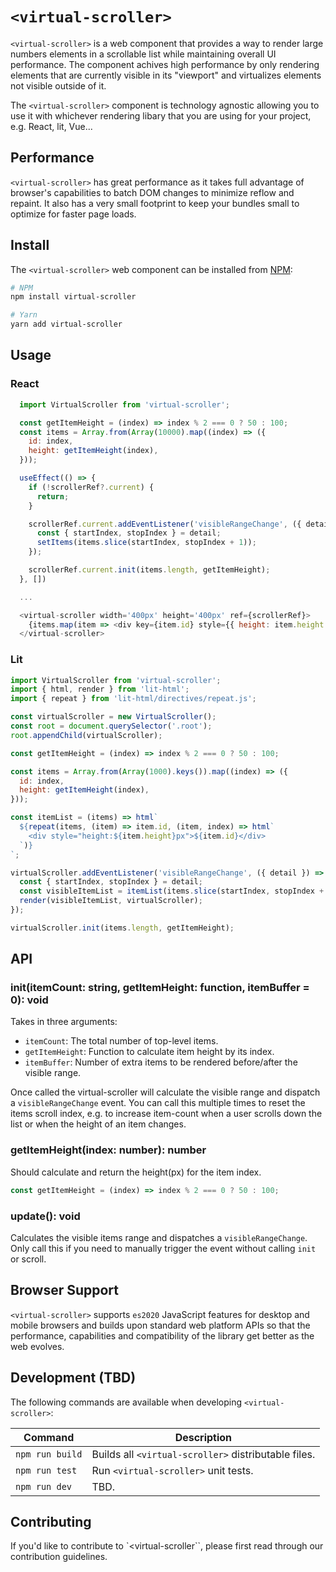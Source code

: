 # `<virtual-scroller>`

`<virtual-scroller>` is a web component that provides a way to render large numbers elements in a scrollable list
while maintaining overall UI performance. The component achives high performance by only rendering elements
that are currently visible in its "viewport" and virtualizes elements not visible outside of it.

The `<virtual-scroller>` component is technology agnostic allowing you to use it with whichever rendering libary
that you are using for your project, e.g. React, lit, Vue...

## Performance
`<virtual-scroller>` has great performance as it takes full advantage of browser's capabilities to batch DOM changes to minimize reflow and repaint. It also has a very small footprint to keep your bundles small to optimize for faster page loads.

## Install

The `<virtual-scroller>` web component can be installed from [NPM](https://npmjs.org):

```sh
# NPM
npm install virtual-scroller

# Yarn
yarn add virtual-scroller

```

## Usage

### React
```js
  import VirtualScroller from 'virtual-scroller';

  const getItemHeight = (index) => index % 2 === 0 ? 50 : 100;
  const items = Array.from(Array(10000).map((index) => ({
    id: index,
    height: getItemHeight(index),
  }));

  useEffect(() => {
    if (!scrollerRef?.current) {
      return;
    }

    scrollerRef.current.addEventListener('visibleRangeChange', ({ detail }) => {
      const { startIndex, stopIndex } = detail;
      setItems(items.slice(startIndex, stopIndex + 1));
    });

    scrollerRef.current.init(items.length, getItemHeight);
  }, [])

  ...

  <virtual-scroller width='400px' height='400px' ref={scrollerRef}>
    {items.map(item => <div key={item.id} style={{ height: item.height }}>{item.id}</div>)}
  </virtual-scroller>
```

### Lit
```js
import VirtualScroller from 'virtual-scroller';
import { html, render } from 'lit-html';
import { repeat } from 'lit-html/directives/repeat.js';

const virtualScroller = new VirtualScroller();
const root = document.querySelector('.root');
root.appendChild(virtualScroller);

const getItemHeight = (index) => index % 2 === 0 ? 50 : 100;

const items = Array.from(Array(1000).keys()).map((index) => ({
  id: index,
  height: getItemHeight(index),
}));

const itemList = (items) => html`
  ${repeat(items, (item) => item.id, (item, index) => html`
    <div style="height:${item.height}px">${item.id}</div>
  `)}
`;

virtualScroller.addEventListener('visibleRangeChange', ({ detail }) => {
  const { startIndex, stopIndex } = detail;
  const visibleItemList = itemList(items.slice(startIndex, stopIndex + 1));
  render(visibleItemList, virtualScroller);
});

virtualScroller.init(items.length, getItemHeight);
```

## API
### init(itemCount: string, getItemHeight: function, itemBuffer = 0): void
Takes in three arguments:
- `itemCount`: The total number of top-level items.
- `getItemHeight`: Function to calculate item height by its index.
- `itemBuffer`: Number of extra items to be rendered before/after the visible range.

Once called the virtual-scroller will calculate the visible range and dispatch a `visibleRangeChange` event. You can call this multiple times to reset the items scroll index, e.g. to increase item-count when a user scrolls down the list or when the height of an item changes.

### getItemHeight(index: number): number
Should calculate and return the height(px) for the item index.
```js
const getItemHeight = (index) => index % 2 === 0 ? 50 : 100;
```

### update(): void
Calculates the visible items range and dispatches a `visibleRangeChange`. Only call this if you need to manually trigger the event without calling `init` or scroll.

## Browser Support

`<virtual-scroller>` supports `es2020` JavaScript features for desktop and
mobile browsers and builds upon standard web platform APIs so that the performance,
capabilities and compatibility of the library get better as the web evolves.

## Development (TBD)

The following commands are available when developing `<virtual-scroller>`:

Command                         | Description
------------------------------- | -----------
`npm run build`                 | Builds all `<virtual-scroller>` distributable files.
`npm run test`                  | Run `<virtual-scroller>` unit tests.
`npm run dev`                   | TBD.

## Contributing
If you'd like to contribute to `<virtual-scroller``, please first read through our contribution guidelines.